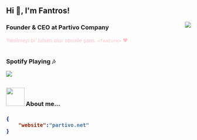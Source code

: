 <h2>Hi 👋, I'm Fantros!</h2>
<img align="right" src="https://spotify-github-profile.vercel.app/api/view?uid=31us4ohbcaotjvvfxk5szygl4tle&cover_image=true&theme=default" />

### Founder & CEO at Partivo Company
<font color="pink">Yenilmeyi bi' bilsen olur seninle şans. </em> `<feature>` :heart: </font>
#

### Spotify Playing :notes:
<img src="https://github-readme-stats.vercel.app/api?username=fantros&show_icons=true&theme=dark" />
<br/>
<h2>

### <img src="https://media.giphy.com/media/l1J9w5fqmQ3qEBOdW/giphy.gif" width="50"> About me...  

<h3>

```json
{
    "website":"partivo.net"
}
```

</h3>
